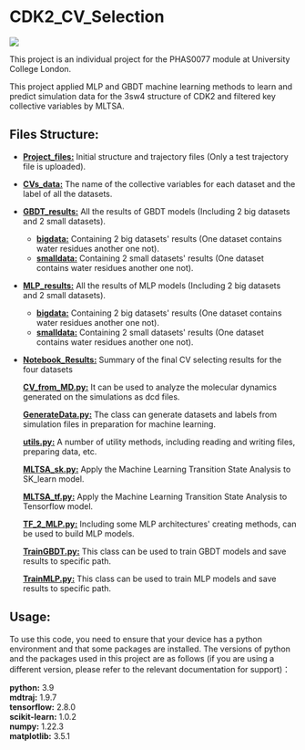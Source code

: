 # CDK2_CV_Selection

<a href="https://github.com/allegroai/clearml"><img src="https://img.shields.io/badge/Python-14354C?style=for-the-badge&logo=python&logoColor=white "></a>

This project is an individual project for the PHAS0077 module at University College London.

This project applied MLP and GBDT machine learning methods to learn and predict simulation data for the 3sw4 structure of CDK2 and filtered key collective variables by MLTSA.



## Files Structure:

- [**Project_files:**](./Project_files) Initial structure and trajectory files (Only a test trajectory file is uploaded).

- **[CVs_data:](./CVs_data)** The name of the collective variables for each dataset and the label of all the datasets.

- [**GBDT_results:**](./GBDT_results) All the results of GBDT models (Including 2 big datasets and 2 small datasets).
  - **[bigdata:](./GBDT_results/bigdata)** Containing 2 big datasets' results (One dataset contains water residues another one not).
  - **[smalldata:](./GBDT_results/smalldata)** Containing 2 small datasets' results (One dataset contains water residues another one not).

- **[MLP_results:](./MLP_results)** All the results of MLP models (Including 2 big datasets and 2 small datasets). 
  - **[bigdata:](./MLP_results/bigdata)** Containing 2 big datasets' results (One dataset contains water residues another one not).
  - **[smalldata:](./MLP_results/smalldata)** Containing 2 small datasets' results (One dataset contains water residues another one not).

- **[Notebook_Results:](./Notebook_Results)**  Summary of the final CV selecting results for the four datasets

  **[CV_from_MD.py:](./CV_from_MD.py)** It can be used to analyze the molecular dynamics generated on the simulations as dcd files.

  **[GenerateData.py:](./GenerateData.py)** The class can generate datasets and labels from simulation files in preparation for machine learning.

  **[utils.py:](./utils.py)** A number of utility methods, including reading and writing files, preparing data, etc.

  **[MLTSA_sk.py:](./MLTSA_sk.py)** Apply the Machine Learning Transition State Analysis to SK_learn model.

  **[MLTSA_tf.py:](./MLTSA_tf.py)** Apply the Machine Learning Transition State Analysis to Tensorflow model.

  **[TF_2_MLP.py:](./TF_2_MLP.py)** Including some MLP architectures' creating methods, can be used to build MLP models.

  **[TrainGBDT.py:](./TrainGBDT.py)** This class can be used to train GBDT models and save results to specific path.

  **[TrainMLP.py:](TrainMLP.py)** This class can be used to train MLP models and save results to specific path.


## Usage:

To use this code, you need to ensure that your device has a python environment and that some packages are installed. The versions of python and the packages used in this project are as follows (if you are using a different version, please refer to the relevant documentation for support)： 

**python:** 3.9  
**mdtraj:** 1.9.7  
**tensorflow:** 2.8.0  
**scikit-learn:** 1.0.2  
**numpy:** 1.22.3  
**matplotlib:** 3.5.1  

